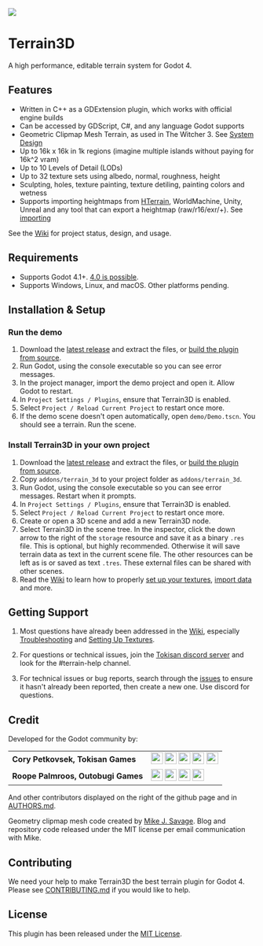 <img src="https://outobugi.com/images/terrain3d.png">

# Terrain3D
A high performance, editable terrain system for Godot 4.

## Features
* Written in C++ as a GDExtension plugin, which works with official engine builds
* Can be accessed by GDScript, C#, and any language Godot supports
* Geometric Clipmap Mesh Terrain, as used in The Witcher 3. See [System Design](https://github.com/TokisanGames/Terrain3D/wiki/System-Design) 
* Up to 16k x 16k in 1k regions (imagine multiple islands without paying for 16k^2 vram)
* Up to 10 Levels of Detail (LODs)
* Up to 32 texture sets using albedo, normal, roughness, height
* Sculpting, holes, texture painting, texture detiling, painting colors and wetness
* Supports importing heightmaps from [HTerrain](https://github.com/Zylann/godot_heightmap_plugin/), WorldMachine, Unity, Unreal and any tool that can export a heightmap (raw/r16/exr/+). See [importing](https://github.com/TokisanGames/Terrain3D/wiki/Importing-&-Exporting-Data)  

See the [Wiki](https://github.com/TokisanGames/Terrain3D/wiki) for project status, design, and usage.

## Requirements
* Supports Godot 4.1+. [4.0 is possible](https://github.com/TokisanGames/Terrain3D/wiki/Using-Previous-Engine-Versions).
* Supports Windows, Linux, and macOS. Other platforms pending.

## Installation & Setup

### Run the demo
1. Download the [latest release](https://github.com/TokisanGames/Terrain3D/releases) and extract the files, or [build the plugin from source](https://github.com/TokisanGames/Terrain3D/wiki/Building-From-Source).
2. Run Godot, using the console executable so you can see error messages.
3. In the project manager, import the demo project and open it. Allow Godot to restart.
4. In `Project Settings / Plugins`, ensure that Terrain3D is enabled.
5. Select `Project / Reload Current Project` to restart once more.
6. If the demo scene doesn't open automatically, open `demo/Demo.tscn`. You should see a terrain. Run the scene. 

### Install Terrain3D in your own project
1. Download the [latest release](https://github.com/TokisanGames/Terrain3D/releases) and extract the files, or [build the plugin from source](https://github.com/TokisanGames/Terrain3D/wiki/Building-From-Source).
2. Copy `addons/terrain_3d` to your project folder as `addons/terrain_3d`.
3. Run Godot, using the console executable so you can see error messages. Restart when it prompts.
6. In `Project Settings / Plugins`, ensure that Terrain3D is enabled.
7. Select `Project / Reload Current Project` to restart once more.
8. Create or open a 3D scene and add a new Terrain3D node.
9. Select Terrain3D in the scene tree. In the inspector, click the down arrow to the right of the `storage` resource and save it as a binary `.res` file. This is optional, but highly recommended. Otherwise it will save terrain data as text in the current scene file. The other resources can be left as is or saved as text `.tres`. These external files can be shared with other scenes.
10. Read the [Wiki](https://github.com/TokisanGames/Terrain3D/wiki) to learn how to properly [set up your textures](https://github.com/TokisanGames/Terrain3D/wiki/Setting-Up-Textures), [import data](https://github.com/TokisanGames/Terrain3D/wiki/Importing-&-Exporting-Data) and more. 

## Getting Support

1. Most questions have already been addressed in the [Wiki](https://github.com/TokisanGames/Terrain3D/wiki), especially [Troubleshooting](https://github.com/TokisanGames/Terrain3D/wiki/Troubleshooting) and [Setting Up Textures](https://github.com/TokisanGames/Terrain3D/wiki/Setting-Up-Textures). 

2. For questions or technical issues, join the [Tokisan discord server](https://tokisan.com/discord) and look for the #terrain-help channel.

3. For technical issues or bug reports, search through the [issues](https://github.com/TokisanGames/Terrain3D/issues) to ensure it hasn't already been reported, then create a new one. Use discord for questions.

## Credit
Developed for the Godot community by:

|||
|--|--|
| **Cory Petkovsek, Tokisan Games** | [<img src="https://github.com/dmhendricks/signature-social-icons/blob/master/icons/round-flat-filled/35px/twitter.png?raw=true" width="24"/>](https://twitter.com/TokisanGames) [<img src="https://github.com/dmhendricks/signature-social-icons/blob/master/icons/round-flat-filled/35px/github.png?raw=true" width="24"/>](https://github.com/TokisanGames) [<img src="https://github.com/dmhendricks/signature-social-icons/blob/master/icons/round-flat-filled/35px/www.png?raw=true" width="24"/>](https://tokisan.com/) [<img src="https://github.com/dmhendricks/signature-social-icons/blob/master/icons/round-flat-filled/35px/discord.png?raw=true" width="24"/>](https://tokisan.com/discord) [<img src="https://github.com/dmhendricks/signature-social-icons/blob/master/icons/round-flat-filled/35px/youtube.png?raw=true" width="24"/>](https://www.youtube.com/@TokisanGames)|
| **Roope Palmroos, Outobugi Games** | [<img src="https://github.com/dmhendricks/signature-social-icons/blob/master/icons/round-flat-filled/35px/twitter.png?raw=true" width="24"/>](https://twitter.com/outobugi) [<img src="https://github.com/dmhendricks/signature-social-icons/blob/master/icons/round-flat-filled/35px/github.png?raw=true" width="24"/>](https://github.com/outobugi) [<img src="https://github.com/dmhendricks/signature-social-icons/blob/master/icons/round-flat-filled/35px/www.png?raw=true" width="24"/>](https://outobugi.com/) [<img src="https://github.com/dmhendricks/signature-social-icons/blob/master/icons/round-flat-filled/35px/youtube.png?raw=true" width="24"/>](https://www.youtube.com/@outobugi)|

And other contributors displayed on the right of the github page and in [AUTHORS.md](https://github.com/TokisanGames/Terrain3D/blob/main/AUTHORS.md).

Geometry clipmap mesh code created by [Mike J. Savage](https://mikejsavage.co.uk/blog/geometry-clipmaps.html). Blog and repository code released under the MIT license per email communication with Mike.

## Contributing

We need your help to make Terrain3D the best terrain plugin for Godot 4. Please see [CONTRIBUTING.md](https://github.com/TokisanGames/Terrain3D/blob/main/CONTRIBUTING.md) if you would like to help.


## License

This plugin has been released under the [MIT License](https://github.com/TokisanGames/Terrain3D/blob/main/LICENSE.txt).

